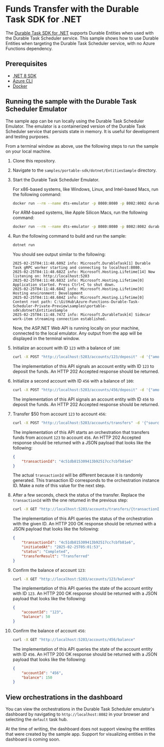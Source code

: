 # Funds Transfer with the Durable Task SDK for .NET

The [Durable Task SDK for .NET](https://github.com/microsoft/durabletask-dotnet) supports Durable Entities when used with the Durable Task Scheduler service. This sample shows how to use Durable Entities when targeting the Durable Task Scheduler service, with no Azure Functions dependency.

## Prerequisites

- [.NET 8 SDK](https://dotnet.microsoft.com/download/dotnet/8.0)
- [Azure CLI](https://docs.microsoft.com/cli/azure/install-azure-cli)
- [Docker](https://www.docker.com/get-started)

## Running the sample with the Durable Task Scheduler Emulator

The sample app can be run locally using the Durable Task Scheduler Emulator. The emulator is a containerized version of the Durable Task Scheduler service that persists state in memory. It is useful for development and testing purposes.

From a terminal window as above, use the following steps to run the sample on your local machine.

1. Clone this repository.

1. Navigate to the `samples/portable-sdk/dotnet/EntitiesSample` directory.

1. Start the Durable Task Scheduler Emulator.

    For x86-based systems, like Windows, Linux, and Intel-based Macs, run the following command:

    ```bash
    docker run --rm --name dts-emulator -p 8080:8080 -p 8082:8082 durabletaskspublic.azurecr.io/dts-emulator:v0.0.3-amd64
    ```

    For ARM-based systems, like Apple Silicon Macs, run the following command:

    ```bash
    docker run --rm --name dts-emulator -p 8080:8080 -p 8082:8082 durabletaskspublic.azurecr.io/dts-emulator:v0.0.3-arm64
    ```

1. Run the following command to build and run the sample:

    ```bash
    dotnet run
    ```

    You should see output similar to the following:

    ```plaintext
    2025-02-25T04:11:48.609Z info: Microsoft.DurableTask[1] Durable Task gRPC worker starting and connecting to localhost:8080.
    2025-02-25T04:11:48.682Z info: Microsoft.Hosting.Lifetime[14] Now listening on: http://localhost:5203
    2025-02-25T04:11:48.683Z info: Microsoft.Hosting.Lifetime[0] Application started. Press Ctrl+C to shut down.
    2025-02-25T04:11:48.684Z info: Microsoft.Hosting.Lifetime[0] Hosting environment: Development
    2025-02-25T04:11:48.684Z info: Microsoft.Hosting.Lifetime[0] Content root path: C:\GitHub\Azure-Functions-Durable-Task-Scheduler-Private-Preview\samples\portable-sdk\dotnet\EntitiesSample
    2025-02-25T04:11:48.747Z info: Microsoft.DurableTask[4] Sidecar work-item streaming connection established.
    ```

    Now, the ASP.NET Web API is running locally on your machine, connected to the local emulator. Any output from the app will be displayed in the terminal window.

1. Initialize an account with ID `123` with a balance of `100`:

    ```bash
    curl -X POST "http://localhost:5203/accounts/123/deposit" -d '{"amount": 100}' -H "Content-Type: application/json" -i
    ```

    The implementation of this API signals an account entity with ID `123` to deposit the funds. An HTTP 202 Accepted response should be returned.

1. Initialize a second account with ID `456` with a balance of `100`:

    ```bash
    curl -X POST "http://localhost:5203/accounts/456/deposit" -d '{"amount": 100}' -H "Content-Type: application/json" -i
    ```

    The implementation of this API signals an account entity with ID `456` to deposit the funds. An HTTP 202 Accepted response should be returned.

1. Transfer $50 from account `123` to account `456`:

    ```bash
    curl -X POST "http://localhost:5203/accounts/transfers" -d '{"sourceId":"123","destinationId":"456","amount": 50}' -H "Content-Type: application/json"
    ```

    The implementation of this API starts an orchestration that transfers funds from account `123` to account `456`. An HTTP 202 Accepted response should be returned with a JSON payload that looks like the following:

    ```json
    {
        "transactionId": "4c51db815309413b92517cc7cbfb81e6"
    }
    ```

    The actual `transactionId` will be different because it is randomly generated. This transaction ID corresponds to the orchestration instance ID. Make a note of this value for the next step.

1. After a few seconds, check the status of the transfer. Replace the `transactionId` with the one returned in the previous step:

    ```bash
    curl -X GET "http://localhost:5203/accounts/transfers/{transactionId}"
    ```

    The implementation of this API queries the status of the orchestration with the given ID. An HTTP 200 OK response should be returned with a JSON payload that looks like the following:

    ```json
    {
        "transactionId": "4c51db815309413b92517cc7cbfb81e6",
        "initiatedAt": "2025-02-25T05:01:53",
        "status": "Completed",
        "transferResult": "Transferred"
    }
    ```

1. Confirm the balance of account `123`:

    ```bash
    curl -X GET "http://localhost:5203/accounts/123/balance"
    ```

    The implementation of this API queries the state of the account entity with ID `123`. An HTTP 200 OK response should be returned with a JSON payload that looks like the following:

    ```json
    {
        "accountId": "123",
        "balance": 50
    }
    ```

1. Confirm the balance of account `456`:

    ```bash
    curl -X GET "http://localhost:5203/accounts/456/balance"
    ```

    The implementation of this API queries the state of the account entity with ID `456`. An HTTP 200 OK response should be returned with a JSON payload that looks like the following:

    ```json
    {
        "accountId": "456",
        "balance": 150
    }
    ```

## View orchestrations in the dashboard

You can view the orchestrations in the Durable Task Scheduler emulator's dashboard by navigating to `http://localhost:8082` in your browser and selecting the `default` task hub.

At the time of writing, the dashboard does not support viewing the entities that were created by the sample app. Support for visualizing entities in the dashboard is coming soon.
